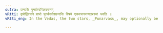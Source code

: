 ```yaml
---
sutra: छन्दसि पुनर्वस्वोरेकवचनम्
vRtti: द्वयोर्द्विवचने प्राप्ते पुनर्वस्वोश्छन्दसि विषये एकवचनमन्यतरस्यां भवति ॥
vRtti_eng: In the Vedas, the two stars, _Punarvasu_, may optionally be singular (and connote a dual).

---
```

